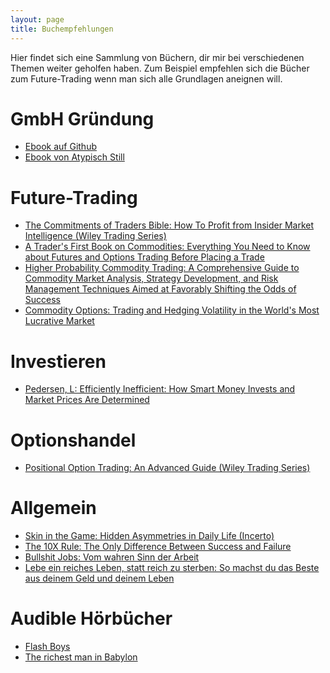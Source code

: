 ```yaml
---
layout: page
title: Buchempfehlungen
---
```


Hier findet sich eine Sammlung von Büchern, dir mir bei verschiedenen Themen weiter geholfen haben.
Zum Beispiel empfehlen sich die Bücher zum Future-Trading wenn man sich alle Grundlagen aneignen will.


# GmbH Gründung
* <a href="https://github.com/laroche/trading-gmbh">Ebook auf Github</a>
* <a href="https://www.atypischstill.com/die-sparschwein-ug">Ebook von Atypisch Still</a>

# Future-Trading
* <a target="_blank" href="https://www.amazon.de/gp/product/0470178426/ref=as_li_tl?ie=UTF8&camp=1638&creative=6742&creativeASIN=0470178426&linkCode=as2&tag=kapitalturbo-21&linkId=05736aa9cd1f9a54b7f4f7983777c64b">The Commitments of Traders Bible: How To Profit from Insider Market Intelligence (Wiley Trading Series)</a>
* <a target="_blank" href="https://www.amazon.de/gp/product/1948018004/ref=as_li_tl?ie=UTF8&camp=1638&creative=6742&creativeASIN=1948018004&linkCode=as2&tag=kapitalturbo-21&linkId=98b1d701028cf6997e8ee7b9b913487e">A Trader's First Book on Commodities: Everything You Need to Know about Futures and Options Trading Before Placing a Trade</a>
* <a target="_blank" href="https://www.amazon.de/gp/product/1942545525/ref=as_li_tl?ie=UTF8&camp=1638&creative=6742&creativeASIN=1942545525&linkCode=as2&tag=kapitalturbo-21&linkId=e33550817b30b624534c27a770080fc9">Higher Probability Commodity Trading: A Comprehensive Guide to Commodity Market Analysis, Strategy Development, and Risk Management Techniques Aimed at Favorably Shifting the Odds of Success</a>
* <a target="_blank" href="https://www.amazon.de/gp/product/B01K2WMON6/ref=as_li_tl?ie=UTF8&camp=1638&creative=6742&creativeASIN=B01K2WMON6&linkCode=as2&tag=kapitalturbo-21&linkId=aae9f20fcb574fd6135edf3133d1e681">Commodity Options: Trading and Hedging Volatility in the World's Most Lucrative Market</a>

# Investieren
* <a target="_blank" href="https://www.amazon.de/gp/product/0691166196/ref=as_li_tl?ie=UTF8&camp=1638&creative=6742&creativeASIN=0691166196&linkCode=as2&tag=kapitalturbo-21&linkId=bd46d343997f4ba4efd5c06db6056dd4">Pedersen, L: Efficiently Inefficient: How Smart Money Invests and Market Prices Are Determined</a>

# Optionshandel
* <a target="_blank" href="https://www.amazon.de/gp/product/1119583519/ref=as_li_tl?ie=UTF8&camp=1638&creative=6742&creativeASIN=1119583519&linkCode=as2&tag=kapitalturbo-21&linkId=161a1233411e398d7c11d963bf3011e1">Positional Option Trading: An Advanced Guide (Wiley Trading Series)</a>


# Allgemein
* <a target="_blank" href="https://www.amazon.de/gp/product/042528462X/ref=as_li_tl?ie=UTF8&camp=1638&creative=6742&creativeASIN=042528462X&linkCode=as2&tag=kapitalturbo-21&linkId=bc7b25f8ec470bf02c95eed2df82d35c">Skin in the Game: Hidden Asymmetries in Daily Life (Incerto)</a>
* <a target="_blank" href="https://www.amazon.de/gp/product/0470627603/ref=as_li_tl?ie=UTF8&camp=1638&creative=6742&creativeASIN=0470627603&linkCode=as2&tag=kapitalturbo-21&linkId=8b574b6dcdb461912257001e03ba840b">The 10X Rule: The Only Difference Between Success and Failure</a>
* <a target="_blank" href="https://www.amazon.de/gp/product/3608982450/ref=as_li_tl?ie=UTF8&camp=1638&creative=6742&creativeASIN=3608982450&linkCode=as2&tag=kapitalturbo-21&linkId=f7a4120987a088673880fc77c80cdb03">Bullshit Jobs: Vom wahren Sinn der Arbeit</a>
* <a target="_blank" href="https://www.amazon.de/gp/product/3959722788/ref=as_li_tl?ie=UTF8&camp=1638&creative=6742&creativeASIN=3959722788&linkCode=as2&tag=kapitalturbo-21&linkId=e630ff900b9b9290af0d733990c37def">Lebe ein reiches Leben, statt reich zu sterben: So machst du das Beste aus deinem Geld und deinem Leben</a>




# Audible Hörbücher

* <a target="_blank" href="https://www.amazon.de/Flash-Boys-Revolte-Wall-Street/dp/B00Q4OYSS6?tag=kapitalturbo-21">Flash Boys</a>
* <a target="_blank" href="https://www.amazon.de/The-Richest-Man-in-Babylon/dp/B07V2G53QR?tag=kapitalturbo-21">The richest man in Babylon</a>
